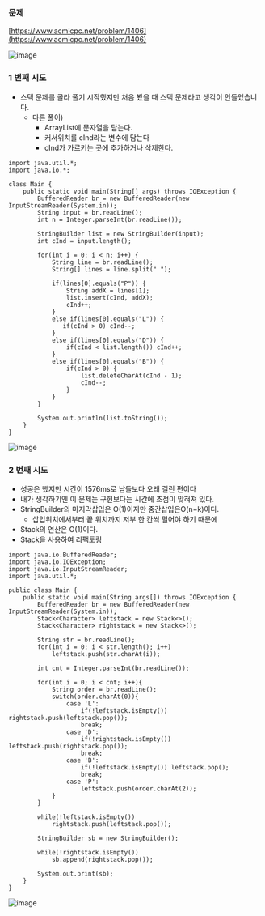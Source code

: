 ### **문제**         

[https://www.acmicpc.net/problem/1406](https://www.acmicpc.net/problem/1406)

![image](https://github.com/sunwon12/Today-I-Learn/assets/92251131/e45bbb1c-379a-4c01-81d3-5f7c225c2613)

### **1 번째 시도**   

-   스택 문제를 골라 풀기 시작했지만 처음 봤을 때 스택 문제라고 생각이 안들었습니다.
    -   다른 풀이)
        -   ArrayList에 문자열을 담는다. 
        -   커서위치를 cInd라는 변수에 담는다
        -   cInd가 가르키는 곳에 추가하거나 삭제한다.

```
import java.util.*;
import java.io.*;

class Main {
    public static void main(String[] args) throws IOException {
        BufferedReader br = new BufferedReader(new InputStreamReader(System.in));
        String input = br.readLine(); 
        int n = Integer.parseInt(br.readLine()); 

        StringBuilder list = new StringBuilder(input);
        int cInd = input.length(); 

        for(int i = 0; i < n; i++) {
            String line = br.readLine();
            String[] lines = line.split(" ");
             
            if(lines[0].equals("P")) {
                String addX = lines[1];
                list.insert(cInd, addX);
                cInd++; 
            }
            else if(lines[0].equals("L")) { 
               if(cInd > 0) cInd--; 
            }
            else if(lines[0].equals("D")) { 
                if(cInd < list.length()) cInd++;
            }
            else if(lines[0].equals("B")) { 
                if(cInd > 0) {
                    list.deleteCharAt(cInd - 1);
                    cInd--; 
                }
            }
        }
        
        System.out.println(list.toString());
    }
}
```

![image](https://github.com/sunwon12/Today-I-Learn/assets/92251131/9d47aad5-3fd7-4f88-b1d5-3cb54787c7f3)

### **2 번째 시도**  

-   성공은 했지만 시간이 1576ms로 남들보다 오래 걸린 편이다
-   내가 생각하기엔 이 문제는 구현보다는 시간에 초점이 맞혀져 있다.
-   StringBuilder의 마지막삽입은 O(1)이지만 중간삽입은O(n−k)이다.
    -   삽입위치에서부터 끝 위치까지 저부 한 칸씩 밀어야 하기 때문에
-   Stack의 연산은 O(1)이다.
-   Stack을 사용하여 리팩토링

```
import java.io.BufferedReader;
import java.io.IOException;
import java.io.InputStreamReader;
import java.util.*;
 
public class Main {
    public static void main(String args[]) throws IOException {
        BufferedReader br = new BufferedReader(new InputStreamReader(System.in));
        Stack<Character> leftstack = new Stack<>();
        Stack<Character> rightstack = new Stack<>();
 
        String str = br.readLine();
        for(int i = 0; i < str.length(); i++)
            leftstack.push(str.charAt(i));
 
        int cnt = Integer.parseInt(br.readLine());
 
        for(int i = 0; i < cnt; i++){
            String order = br.readLine();
            switch(order.charAt(0)){
                case 'L':
                    if(!leftstack.isEmpty()) rightstack.push(leftstack.pop());
                    break;
                case 'D':
                    if(!rightstack.isEmpty()) leftstack.push(rightstack.pop());
                    break;
                case 'B':
                    if(!leftstack.isEmpty()) leftstack.pop();
                    break;
                case 'P':
                    leftstack.push(order.charAt(2));
            }
        }
 
        while(!leftstack.isEmpty())
            rightstack.push(leftstack.pop());
 
        StringBuilder sb = new StringBuilder();
 
        while(!rightstack.isEmpty())
            sb.append(rightstack.pop());
 
        System.out.print(sb);
    }
}
```

![image](https://github.com/sunwon12/Today-I-Learn/assets/92251131/b5f0d5b5-fbdb-4241-a4cc-70c32f4b41e3)




